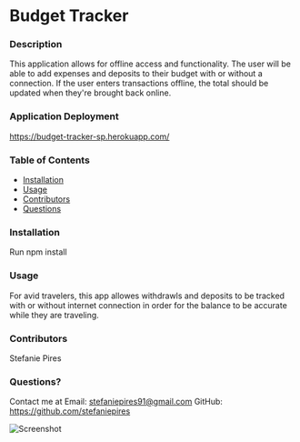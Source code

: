 # Budget Tracker
  
    
  ### Description
  This application allows for offline access and functionality. The user will be able to add expenses and deposits to their budget with or without a connection. If the user enters transactions offline, the total should be updated when they're brought back online.

### Application Deployment
https://budget-tracker-sp.herokuapp.com/
  
  ### Table of Contents 
  - [Installation](#installation)
  - [Usage](#usage)
  - [Contributors](#contributors)
  - [Questions](#questions)

  ### Installation
  Run npm install
  
  ### Usage
  For avid travelers, this app allowes withdrawls and deposits to be tracked with or without internet connection in order for the balance to be accurate while they are traveling. 


  ### Contributors
  Stefanie Pires

  ### Questions?
  Contact me at 
  Email: stefaniepires91@gmail.com
  GitHub: https://github.com/stefaniepires
  
  ![Screenshot]()
